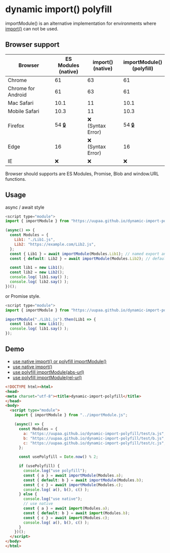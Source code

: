 # dynamic import() polyfill

importModule() is an alternative implementation for environments where [import()](https://github.com/tc39/proposal-dynamic-import#using-host-specific-mechanisms) can not be used.

## Browser support

| Browser            | ES Modules<br>(native) | import()<br>(native) | importModule()<br>(polyfill) |
|--------------------|------------|----------|-------------------------------|
| Chrome             | 61         | 63      | 61                           |
| Chrome for Android | 61         | 63      | 61                           |
| Mac Safari         | 10.1       | 11      | 10.1                         |
| Mobile Safari      | 10.3       | 11      | 10.3                         |
| Firefox            | 54 [:lock:](https://developer.mozilla.org/en-US/Firefox/Experimental_features#ECMAScript_2016) | :x:<br>(Syntax Error) | 54 [:lock:](https://developer.mozilla.org/en-US/Firefox/Experimental_features#ECMAScript_2016) |
| Edge               | 16         | :x:<br>(Syntax Error) | 16              |
| IE                 | :x:        | :x:      | :x:                          |

Browser should supports are ES Modules, Promise, Blob and window.URL functions.

## Usage

async / await style

```js
<script type="module">
import { importModule } from "https://uupaa.github.io/dynamic-import-polyfill/importModule.js";

(async() => {
  const Modules = {
    Lib1: "./Lib1.js",
    Lib2: "https://example.com/Lib2.js",
  };
  const { Lib1 } = await importModule(Modules.Lib1); // named export and import
  const { default: Lib2 } = await importModule(Modules.Lib2); // default export and import

  const lib1 = new Lib1();
  const lib2 = new Lib2();
  console.log( lib1.say() );
  console.log( lib2.say() );
})();
```

or Promise style.

```js
<script type="module">
import { importModule } from "https://uupaa.github.io/dynamic-import-polyfill/importModule.js";

importModule("./Lib1.js").then(Lib1 => {
  const lib1 = new Lib1();
  console.log( lib1.say() );
});
```


## Demo

- [use native import() or polyfill importModule()](https://uupaa.github.io/dynamic-import-polyfill/test/index.html)
- [use native import()](https://uupaa.github.io/dynamic-import-polyfill/test/native.html)
- [use polyfill importModule(abs-url)](https://uupaa.github.io/dynamic-import-polyfill/test/polyfill.abs.html)
- [use polyfill importModule(rel-url)](https://uupaa.github.io/dynamic-import-polyfill/test/polyfill.rel.html)

```html
<!DOCTYPE html><html>
<head>
<meta charset="utf-8"><title>dynamic-import-polyfill</title>
</head>
<body>
  <script type="module">
    import { importModule } from "../importModule.js";

    (async() => {
      const Modules = {
        a: "https://uupaa.github.io/dynamic-import-polyfill/test/a.js",
        b: "https://uupaa.github.io/dynamic-import-polyfill/test/b.js",
        c: "https://uupaa.github.io/dynamic-import-polyfill/test/c.js",
      };

      const usePolyfill = Date.now() % 2;

      if (usePolyfill) {
        console.log("use polyfill");
        const { a } = await importModule(Modules.a);
        const { default: b } = await importModule(Modules.b);
        const { c } = await importModule(Modules.c);
        console.log( a(), b(), c() );
      } else {
        console.log("use native");
        // use native
        const { a } = await import(Modules.a);
        const { default: b } = await import(Modules.b);
        const { c } = await import(Modules.c);
        console.log( a(), b(), c() );
      }
    })();
  </script>
</body>
</html>
```

